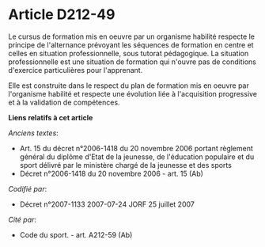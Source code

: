 # Article D212-49

Le cursus de formation mis en oeuvre par un organisme habilité respecte le principe de l'alternance prévoyant les séquences
de formation en centre et celles en situation professionnelle, sous tutorat pédagogique. La situation professionnelle est une
situation de formation qui n'ouvre pas de conditions d'exercice particulières pour l'apprenant.

Elle est construite dans le respect du plan de formation mis en oeuvre par l'organisme habilité et respecte une évolution
liée à l'acquisition progressive et à la validation de compétences.

**Liens relatifs à cet article**

_Anciens textes_:

  - Art. 15 du décret n°2006-1418 du 20 novembre 2006 portant règlement général du diplôme d'Etat de la jeunesse, de l'éducation populaire et du sport délivré par le ministère chargé de la jeunesse et des sports
  - Décret n°2006-1418 du 20 novembre 2006 - art. 15 (Ab)

_Codifié par_:

  - Décret n°2007-1133 2007-07-24 JORF 25 juillet 2007

_Cité par_:

  - Code du sport. - art. A212-59 (Ab)
